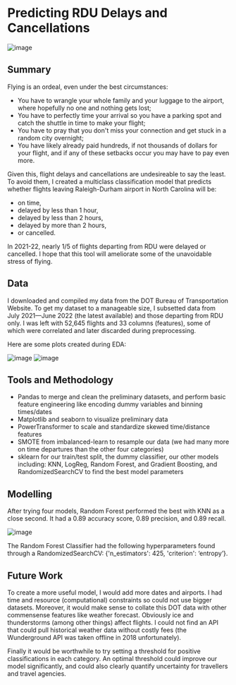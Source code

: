 # Predicting RDU Delays and Cancellations

![image](https://user-images.githubusercontent.com/81717153/197347112-4ad1d3e0-5c47-4fca-8430-2e96f14ac547.png)

## Summary
Flying is an ordeal, even under the best circumstances:
- You have to wrangle your whole family and your luggage to the airport, where hopefully no one and nothing gets lost;
- You have to perfectly time your arrival so you have a parking spot and catch the shuttle in time to make your flight;
- You have to pray that you don't miss your connection and get stuck in a random city overnight;
- You have likely already paid hundreds, if not thousands of dollars for your flight, and if any of these setbacks occur you may have to pay even more. 

Given this, flight delays and cancellations are undesireable to say the least. To avoid them, I created a multiclass classification model that predicts whether flights leaving Raleigh-Durham airport in North Carolina will be:
- on time,
- delayed by less than 1 hour,
- delayed by less than 2 hours,
- delayed by more than 2 hours,
- or cancelled.

In 2021-22, nearly 1/5 of flights departing from RDU were delayed or cancelled. I hope that this tool will ameliorate some of the unavoidable stress of flying.

## Data

I downloaded and compiled my data from the DOT Bureau of Transportation Website. To get my dataset to a manageable size, I subsetted data from July 2021—June 2022 (the latest available) and those departing from RDU only. I was left with 52,645 flights and 33 columns (features), some of which were correlated and later discarded during preprocessing.

Here are some plots created during EDA:

![image](https://github.com/liyueling13/Predicting-RDU-Delays-and-Cancellations/assets/81717153/4bd0ad6f-4d0f-475e-a16e-fdd54fc2b82c) ![image](https://github.com/liyueling13/Predicting-RDU-Delays-and-Cancellations/assets/81717153/80f77fec-8d2f-4ccc-9b7b-55e23da94f93)

## Tools and Methodology
- Pandas to merge and clean the preliminary datasets, and perform basic feature engineering like encoding dummy variables and binning times/dates
- Matplotlib and seaborn to visualize preliminary data
- PowerTransformer to scale and standardize skewed time/distance features
- SMOTE from imbalanced-learn to resample our data (we had many more on time departures than the other four categories)
- sklearn for our train/test split, the dummy classifier, our other models including: KNN, LogReg, Random Forest, and Gradient Boosting, and RandomizedSearchCV to find the best model parameters

## Modelling
After trying four models, Random Forest performed the best with KNN as a close second. It had a 0.89 accuracy score, 0.89 precision, and 0.89 recall.

![image](https://github.com/liyueling13/Predicting-RDU-Delays-and-Cancellations/assets/81717153/d038e647-aa02-4497-ac5a-db34f91517cc)

The Random Forest Classifier had the following hyperparameters found through a RandomizedSearchCV: {'n_estimators': 425, 'criterion': ‘entropy’}.

## Future Work
To create a more useful model, I would add more dates and airports. I had time and resource (computational) constraints so could not use bigger datasets. Moreover, it would make sense to collate this DOT data with other commensense features like weather forecast. Obviously ice and thunderstorms (among other things) affect flights. I could not find an API that could pull historical weather data without costly fees (the Wunderground API was taken offline in 2018 unfortunately). 

Finally it would be worthwhile to try setting a threshold for positive classifications in each category. An optimal threshold could improve our model significantly, and could also clearly quantify uncertainty for travellers and travel agencies.
